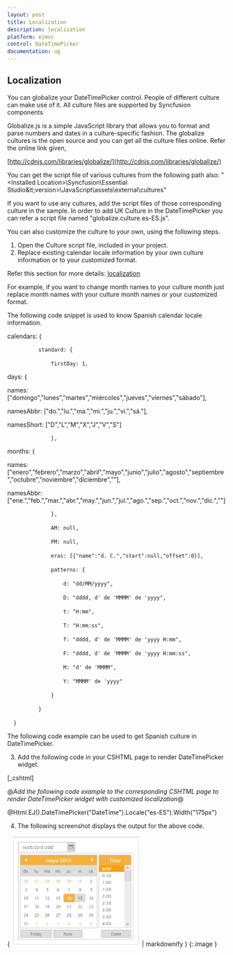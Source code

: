 ```yaml
---
layout: post
title: Localization
description: localization
platform: ejmvc
control: DateTimePicker
documentation: ug
---
```


## Localization

You can globalize your DateTimePicker control. People of different culture can make use of it. All culture files are supported by Syncfusion components

Globalize.js is a simple JavaScript library that allows you to format and parse numbers and dates in a culture-specific fashion. The globalize cultures is the open source and you can get all the culture files online. Refer the online link given,

[http://cdnjs.com/libraries/globalize/](http://cdnjs.com/libraries/globalize/)

You can get the script file of various cultures from the following path also:
"&lt;Installed Location&gt;\Syncfusion\Essential Studio\&lt;version&gt;\JavaScript\assets\external\cultures"

If you want to use any cultures, add the script files of those corresponding culture in the sample. In order to add UK Culture in the DateTimePicker you can refer a script file named "globalize.culture.es-ES.js". 

You can also customize the culture to your own, using the following steps.

1. Open the Culture script file, included in your project.
2. Replace existing calendar locale information by your own culture information or to your customized format.

Refer this section for more details: [localization](http://help.syncfusion.com/ug/js/default.htm)

For example, if you want to change month names to your culture month just replace month names with your culture month names or your customized format.

The following code snippet is used to know Spanish calendar locale information.

calendars: {

              standard: {

                  firstDay: 1,

days: {

names: ["domingo","lunes","martes","miércoles","jueves","viernes","sábado"],

namesAbbr: ["do.","lu.","ma.","mi.","ju.","vi.","sá."],

namesShort: ["D","L","M","X","J","V","S"]

                  },

months: {

names: ["enero","febrero","marzo","abril","mayo","junio","julio","agosto","septiembre","octubre","noviembre","diciembre",""],

namesAbbr: ["ene.","feb.","mar.","abr.","may.","jun.","jul.","ago.","sep.","oct.","nov.","dic.",""]

                  },

                  AM: null,

                  PM: null,

                  eras: [{"name":"d. C.","start":null,"offset":0}],

                  patterns: {

                      d: "dd/MM/yyyy",

                      D: "dddd, d' de 'MMMM' de 'yyyy",

                      t: "H:mm",

                      T: "H:mm:ss",

                      f: "dddd, d' de 'MMMM' de 'yyyy H:mm",

                      F: "dddd, d' de 'MMMM' de 'yyyy H:mm:ss",

                      M: "d' de 'MMMM",

                      Y: "MMMM' de 'yyyy"

                  }

              }

      }





The following code example can be used to get Spanish culture in DateTimePicker.

3. Add the following code in your CSHTML page to render DateTimePicker widget.



[_cshtml]    

@*Add the following code example to the corresponding CSHTML page to render DateTimePicker widget with customized localization*@

@Html.EJ().DateTimePicker("DateTime").Locale("es-ES").Width("175px")



4. The following screenshot displays the output for the above code.

{ ![](Localization_images/Localization_img1.png) | markdownify }
{:.image }


